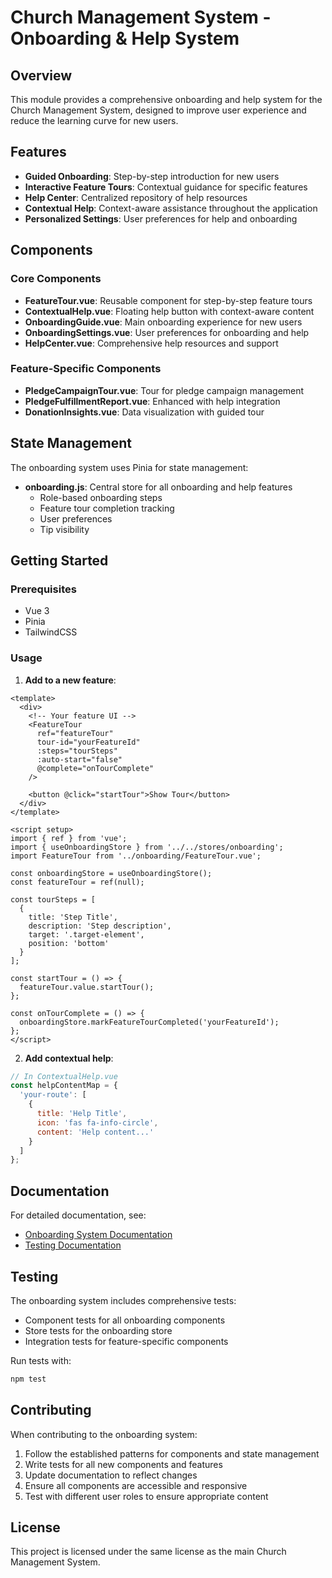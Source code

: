 # Church Management System - Onboarding & Help System

## Overview

This module provides a comprehensive onboarding and help system for the Church Management System, designed to improve user experience and reduce the learning curve for new users.

## Features

- **Guided Onboarding**: Step-by-step introduction for new users
- **Interactive Feature Tours**: Contextual guidance for specific features
- **Help Center**: Centralized repository of help resources
- **Contextual Help**: Context-aware assistance throughout the application
- **Personalized Settings**: User preferences for help and onboarding

## Components

### Core Components

- **FeatureTour.vue**: Reusable component for step-by-step feature tours
- **ContextualHelp.vue**: Floating help button with context-aware content
- **OnboardingGuide.vue**: Main onboarding experience for new users
- **OnboardingSettings.vue**: User preferences for onboarding and help
- **HelpCenter.vue**: Comprehensive help resources and support

### Feature-Specific Components

- **PledgeCampaignTour.vue**: Tour for pledge campaign management
- **PledgeFulfillmentReport.vue**: Enhanced with help integration
- **DonationInsights.vue**: Data visualization with guided tour

## State Management

The onboarding system uses Pinia for state management:

- **onboarding.js**: Central store for all onboarding and help features
  - Role-based onboarding steps
  - Feature tour completion tracking
  - User preferences
  - Tip visibility

## Getting Started

### Prerequisites

- Vue 3
- Pinia
- TailwindCSS

### Usage

1. **Add to a new feature**:

```vue
<template>
  <div>
    <!-- Your feature UI -->
    <FeatureTour
      ref="featureTour"
      tour-id="yourFeatureId"
      :steps="tourSteps"
      :auto-start="false"
      @complete="onTourComplete"
    />
    
    <button @click="startTour">Show Tour</button>
  </div>
</template>

<script setup>
import { ref } from 'vue';
import { useOnboardingStore } from '../../stores/onboarding';
import FeatureTour from '../onboarding/FeatureTour.vue';

const onboardingStore = useOnboardingStore();
const featureTour = ref(null);

const tourSteps = [
  {
    title: 'Step Title',
    description: 'Step description',
    target: '.target-element',
    position: 'bottom'
  }
];

const startTour = () => {
  featureTour.value.startTour();
};

const onTourComplete = () => {
  onboardingStore.markFeatureTourCompleted('yourFeatureId');
};
</script>
```

2. **Add contextual help**:

```javascript
// In ContextualHelp.vue
const helpContentMap = {
  'your-route': [
    {
      title: 'Help Title',
      icon: 'fas fa-info-circle',
      content: 'Help content...'
    }
  ]
};
```

## Documentation

For detailed documentation, see:

- [Onboarding System Documentation](./onboarding-system.md)
- [Testing Documentation](../TESTING.md)

## Testing

The onboarding system includes comprehensive tests:

- Component tests for all onboarding components
- Store tests for the onboarding store
- Integration tests for feature-specific components

Run tests with:

```bash
npm test
```

## Contributing

When contributing to the onboarding system:

1. Follow the established patterns for components and state management
2. Write tests for all new components and features
3. Update documentation to reflect changes
4. Ensure all components are accessible and responsive
5. Test with different user roles to ensure appropriate content

## License

This project is licensed under the same license as the main Church Management System.
